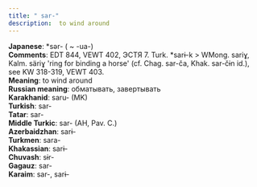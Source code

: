 ```yaml
---
title: " sar-"
description:  to wind around
---
```


<strong>Japanese</strong>:  *sǝr- ( ~ -ua-)<br>
<strong>Comments</strong>:  EDT 844, VEWT 402, ЭСТЯ 7. Turk. *sarɨ-k > WMong. sariɣ, Kalm. säriɣ 'ring for binding a horse' (cf. Chag. sar-ča, Khak. sar-čɨn id.), see KW 318-319, VEWT 403.<br>
<strong>Meaning</strong>:  to wind around<br>
<strong>Russian meaning</strong>:  обматывать, завертывать<br>
<strong>Karakhanid</strong>:  saru- (MK)<br>
<strong>Turkish</strong>:  sar-<br>
<strong>Tatar</strong>:  sar-<br>
<strong>Middle Turkic</strong>:  sar- (AH, Pav. C.)<br>
<strong>Azerbaidzhan</strong>:  sarɨ-<br>
<strong>Turkmen</strong>:  sara-<br>
<strong>Khakassian</strong>:  sarɨ-<br>
<strong>Chuvash</strong>:  sɨr-<br>
<strong>Gagauz</strong>:  sar-<br>
<strong>Karaim</strong>:  sar-, sarɨ-<br>


